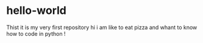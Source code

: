 # hello-world
Thist it is my very first repository
 hi i am like to eat pizza and whant to know how to code in python !
 
